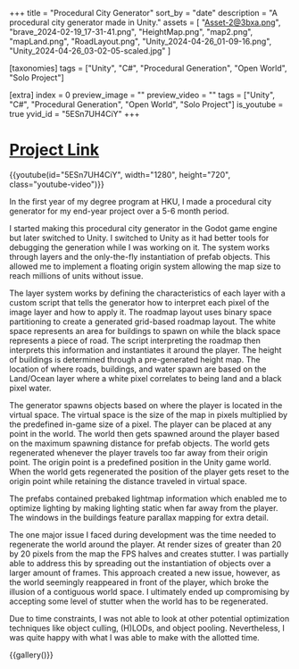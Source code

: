 +++
title = "Procedural City Generator"
sort_by = "date"
description = "A procedural city generator made in Unity."
assets = [
    "Asset-2@3bxa.png",
    "brave_2024-02-19_17-31-41.png",
    "HeightMap.png",
    "map2.png",
    "mapLand.png",
    "RoadLayout.png",
    "Unity_2024-04-26_01-09-16.png",
    "Unity_2024-04-26_03-02-05-scaled.jpg"
]

[taxonomies]
tags = ["Unity", "C#", "Procedural Generation", "Open World", "Solo Project"]


[extra]
index = 0
preview_image = ""
preview_video = ""
tags = ["Unity", "C#", "Procedural Generation", "Open World", "Solo Project"]
is_youtube = true
yvid_id = "5ESn7UH4CiY"
+++
# [Project Link](https://git.hku.nl/joelle.ubink/vygr-unity)


{{youtube(id="5ESn7UH4CiY", width="1280", height="720", class="youtube-video")}}


In the first year of my degree program at HKU, I made a procedural city generator for my end-year project over a 5-6 month period.

I started making this procedural city generator in the Godot game engine but later switched to Unity. I switched to Unity as it had better tools for debugging the generation while I was working on it. The system works through layers and the only-the-fly instantiation of prefab objects. This allowed me to implement a floating origin system allowing the map size to reach millions of units without issue.

The layer system works by defining the characteristics of each layer with a custom script that tells the generator how to interpret each pixel of the image layer and how to apply it. The roadmap layout uses binary space partitioning to create a generated grid-based roadmap layout. The white space represents an area for buildings to spawn on while the black space represents a piece of road. The script interpreting the roadmap then interprets this information and instantiates it around the player. The height of buildings is determined through a pre-generated height map. The location of where roads, buildings, and water spawn are based on the Land/Ocean layer where a white pixel correlates to being land and a black pixel water.

The generator spawns objects based on where the player is located in the virtual space. The virtual space is the size of the map in pixels multiplied by the predefined in-game size of a pixel. The player can be placed at any point in the world. The world then gets spawned around the player based on the maximum spawning distance for prefab objects. The world gets regenerated whenever the player travels too far away from their origin point. The origin point is a predefined position in the Unity game world. When the world gets regenerated the position of the player gets reset to the origin point while retaining the distance traveled in virtual space.

The prefabs contained prebaked lightmap information which enabled me to optimize lighting by making lighting static when far away from the player. The windows in the buildings feature parallax mapping for extra detail.

The one major issue I faced during development was the time needed to regenerate the world around the player. At render sizes of greater than 20 by 20 pixels from the map the FPS halves and creates stutter. I was partially able to address this by spreading out the instantiation of objects over a larger amount of frames. This approach created a new issue, however, as the world seemingly reappeared in front of the player, which broke the illusion of a contiguous world space. I ultimately ended up compromising by accepting some level of stutter when the world has to be regenerated.

Due to time constraints, I was not able to look at other potential optimization techniques like object culling, (H)LODs, and object pooling. Nevertheless, I was quite happy with what I was able to make with the allotted time.

{{gallery()}}